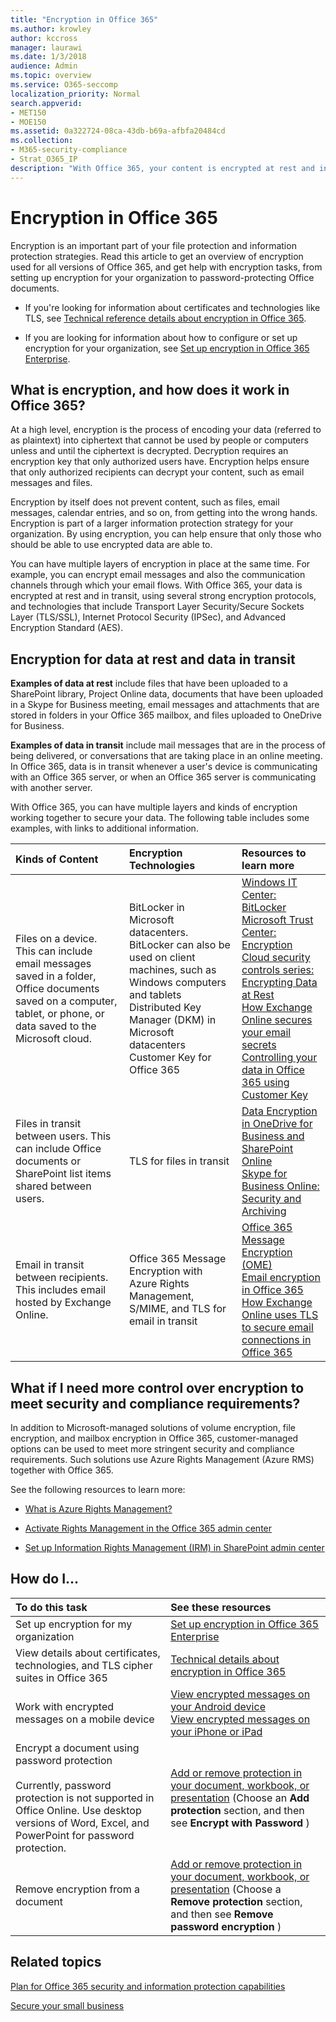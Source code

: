 ```yaml
---
title: "Encryption in Office 365"
ms.author: krowley
author: kccross
manager: laurawi
ms.date: 1/3/2018
audience: Admin
ms.topic: overview
ms.service: O365-seccomp
localization_priority: Normal
search.appverid:
- MET150
- MOE150
ms.assetid: 0a322724-08ca-43db-b69a-afbfa20484cd
ms.collection:
- M365-security-compliance
- Strat_O365_IP
description: "With Office 365, your content is encrypted at rest and in transit, using the strongest encryption, protocols, and technologies available. Get an overview of encryption in Office 365."
---
```


# Encryption in Office 365

Encryption is an important part of your file protection and information protection strategies. Read this article to get an overview of encryption used for all versions of Office 365, and get help with encryption tasks, from setting up encryption for your organization to password-protecting Office documents.
  
- If you're looking for information about certificates and technologies like TLS, see [Technical reference details about encryption in Office 365](technical-reference-details-about-encryption.md).

- If you are looking for information about how to configure or set up encryption for your organization, see [Set up encryption in Office 365 Enterprise](set-up-encryption.md).

## What is encryption, and how does it work in Office 365?

At a high level, encryption is the process of encoding your data (referred to as plaintext) into ciphertext that cannot be used by people or computers unless and until the ciphertext is decrypted. Decryption requires an encryption key that only authorized users have. Encryption helps ensure that only authorized recipients can decrypt your content, such as email messages and files.
  
Encryption by itself does not prevent content, such as files, email messages, calendar entries, and so on, from getting into the wrong hands. Encryption is part of a larger information protection strategy for your organization. By using encryption, you can help ensure that only those who should be able to use encrypted data are able to.
  
You can have multiple layers of encryption in place at the same time. For example, you can encrypt email messages and also the communication channels through which your email flows. With Office 365, your data is encrypted at rest and in transit, using several strong encryption protocols, and technologies that include Transport Layer Security/Secure Sockets Layer (TLS/SSL), Internet Protocol Security (IPSec), and Advanced Encryption Standard (AES).
  
## Encryption for data at rest and data in transit

 **Examples of data at rest** include files that have been uploaded to a SharePoint library, Project Online data, documents that have been uploaded in a Skype for Business meeting, email messages and attachments that are stored in folders in your Office 365 mailbox, and files uploaded to OneDrive for Business. 
  
 **Examples of data in transit** include mail messages that are in the process of being delivered, or conversations that are taking place in an online meeting. In Office 365, data is in transit whenever a user's device is communicating with an Office 365 server, or when an Office 365 server is communicating with another server. 
  
With Office 365, you can have multiple layers and kinds of encryption working together to secure your data. The following table includes some examples, with links to additional information.
  
|**Kinds of Content**|**Encryption Technologies**|**Resources to learn more**|
|:-----|:-----|:-----|
|Files on a device. This can include email messages saved in a folder, Office documents saved on a computer, tablet, or phone, or data saved to the Microsoft cloud.  <br/> |BitLocker in Microsoft datacenters. BitLocker can also be used on client machines, such as Windows computers and tablets  <br/> Distributed Key Manager (DKM) in Microsoft datacenters  <br/> Customer Key for Office 365  <br/> |[Windows IT Center: BitLocker](https://docs.microsoft.com/windows/device-security/bitlocker/bitlocker-overview) <br/> [Microsoft Trust Center: Encryption](https://www.microsoft.com/en-us/TrustCenter/Security/Encryption) <br/> [Cloud security controls series: Encrypting Data at Rest](https://blogs.microsoft.com/microsoftsecure/2015/09/10/cloud-security-controls-series-encrypting-data-at-rest) <br/> [How Exchange Online secures your email secrets](exchange-online-secures-email-secrets.md) <br/> [Controlling your data in Office 365 using Customer Key](controlling-your-data-using-customer-key.md) <br/> |
|Files in transit between users. This can include Office documents or SharePoint list items shared between users.  <br/> |TLS for files in transit  <br/> |[Data Encryption in OneDrive for Business and SharePoint Online](data-encryption-in-odb-and-spo.md) <br/> [Skype for Business Online: Security and Archiving](https://technet.microsoft.com/library/skype-for-business-online-security-and-archiving.aspx) <br/> |
|Email in transit between recipients. This includes email hosted by Exchange Online.  <br/> |Office 365 Message Encryption with Azure Rights Management, S/MIME, and TLS for email in transit  <br/> |[Office 365 Message Encryption (OME)](ome.md) <br/> [Email encryption in Office 365](email-encryption.md) <br/> [How Exchange Online uses TLS to secure email connections in Office 365](exchange-online-uses-tls-to-secure-email-connections.md) <br/> |

## What if I need more control over encryption to meet security and compliance requirements?

In addition to Microsoft-managed solutions of volume encryption, file encryption, and mailbox encryption in Office 365, customer-managed options can be used to meet more stringent security and compliance requirements. Such solutions use Azure Rights Management (Azure RMS) together with Office 365.
  
See the following resources to learn more:
  
- [What is Azure Rights Management?](https://docs.microsoft.com/information-protection/understand-explore/what-is-azure-rms)

- [Activate Rights Management in the Office 365 admin center](https://support.office.com/article/5b6d3ac7-b1ac-428e-b03e-50e882f85a6e)

- [Set up Information Rights Management (IRM) in SharePoint admin center](set-up-irm-in-sp-admin-center.md)

## How do I...

|**To do this task**|**See these resources**|
|:-----|:-----|
|Set up encryption for my organization  <br/> |[Set up encryption in Office 365 Enterprise](set-up-encryption.md) <br/> |
|View details about certificates, technologies, and TLS cipher suites in Office 365  <br/> |[Technical details about encryption in Office 365](technical-reference-details-about-encryption.md) <br/> |
|Work with encrypted messages on a mobile device  <br/> |[View encrypted messages on your Android device](https://support.office.com/article/83d60f17-2305-407a-a762-7d518401fdeb) <br/> [View encrypted messages on your iPhone or iPad](https://support.office.com/article/4d631321-0d26-4bcc-a483-d294dd0b1caf) <br/> |
|Encrypt a document using password protection  <br/><br/>  Currently, password protection is not supported in Office Online. Use desktop versions of Word, Excel, and PowerPoint for password protection.           |[Add or remove protection in your document, workbook, or presentation](https://support.office.com/article/05084cc3-300d-4c1a-8416-38d3e37d6826) (Choose an **Add protection** section, and then see **Encrypt with Password** )  <br/> |
|Remove encryption from a document  <br/> |[Add or remove protection in your document, workbook, or presentation](https://support.office.com/article/05084cc3-300d-4c1a-8416-38d3e37d6826) (Choose a **Remove protection** section, and then see **Remove password encryption** )  <br/> |

## Related topics

[Plan for Office 365 security and information protection capabilities](plan-for-security-and-compliance.md)
  
[Secure your small business](https://docs.microsoft.com/en-us/Office365/Admin/security-and-compliance/secure-your-business-data)
